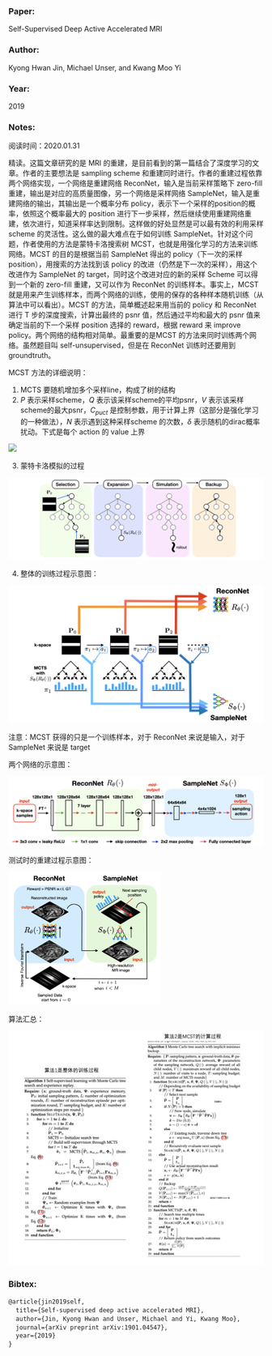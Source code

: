 ### Paper:

Self-Supervised Deep Active Accelerated MRI

### Author:

Kyong Hwan Jin, Michael Unser, and Kwang Moo Yi

### Year:

2019

### Notes:

阅读时间：2020.01.31

精读。这篇文章研究的是 MRI 的重建，是目前看到的第一篇结合了深度学习的文章。作者的主要想法是 sampling scheme 和重建同时进行。作者的重建过程依靠两个网络实现，一个网络是重建网络 ReconNet，输入是当前采样策略下 zero-fill 重建，输出是对应的高质量图像，另一个网络是采样网络 SampleNet，输入是重建网络的输出，其输出是一个概率分布 policy，表示下一个采样的position的概率，依照这个概率最大的 position 进行下一步采样，然后继续使用重建网络重建，依次进行，知道采样率达到限制。这样做的好处显然是可以最有效的利用采样 scheme 的灵活性。这么做的最大难点在于如何训练 SampleNet。针对这个问题，作者使用的方法是蒙特卡洛搜索树 MCST，也就是用强化学习的方法来训练网络。MCST 的目的是根据当前 SampleNet 得出的 policy（下一次的采样 position），用搜索的方法找到该 policy 的改进（仍然是下一次的采样），用这个改进作为 SampleNet 的 target，同时这个改进对应的新的采样 Scheme 可以得到一个新的 zero-fill 重建，又可以作为 ReconNet 的训练样本。事实上，MCST 就是用来产生训练样本，而两个网络的训练，使用的保存的各种样本随机训练（从算法中可以看出）。MCST 的方法，简单概述起来用当前的 policy 和 ReconNet 进行 T 步的深度搜索，计算出最终的 psnr 值，然后通过平均和最大的 psnr 值来确定当前的下一个采样 position 选择的 reward，根据 reward 来 improve policy。两个网络的结构相对简单。最重要的是MCST 的方法来同时训练两个网络。虽然题目叫 self-unsupervised，但是在 ReconNet 训练时还要用到 groundtruth。

MCST 方法的详细说明：

1. MCTS 要随机增加多个采样line，构成了树的结构
2. $P$ 表示采样scheme，$Q$ 表示该采样scheme的平均psnr，$V$ 表示该采样scheme的最大psnr，$C_{puct}$ 是控制参数，用于计算上界（这部分是强化学习的一种做法），$N$ 表示遇到这种采样scheme 的次数，$\delta$ 表示随机的dirac概率扰动。下式是每个 action 的 value 上界

<img src="http://latex.codecogs.com/svg.latex? U(\mathbf{P}, a)=(1-\alpha) Q\left(\left[\begin{array}{c}{\mathbf{P}} \\ {\mathbf{1}_{a}}\end{array}\right]\right)+\alpha V\left(\left[\begin{array}{c}{\mathbf{P}} \\ {\mathbf{1}_{a}}\end{array}\right]\right) +C_{p u c t}\left((1-\epsilon) \boldsymbol{\pi}_{a}+\epsilon \boldsymbol{\delta}\right) \sqrt{\frac{N(\mathbf{P})}{N\left(\left[\begin{array}{c}{\mathbf{P}} \\ {\mathbf{1}_{a}}\end{array}\right]\right)}}" border="0"/>

3. 蒙特卡洛模拟的过程

<img src="https://raw.githubusercontent.com/Theodore-PKU/pictures/master/%E6%88%AA%E5%B1%8F2020-01-31%E4%B8%8B%E5%8D%883.30.43.png"/>

4. 整体的训练过程示意图：

<img src="https://raw.githubusercontent.com/Theodore-PKU/pictures/master/%E6%88%AA%E5%B1%8F2020-01-31%E4%B8%8B%E5%8D%883.31.18.png"/>

注意：MCST 获得的只是一个训练样本，对于 ReconNet 来说是输入，对于 SampleNet 来说是 target

两个网络的示意图：

<img src="https://raw.githubusercontent.com/Theodore-PKU/pictures/master/%E6%88%AA%E5%B1%8F2020-01-31%E4%B8%8B%E5%8D%882.42.55.png"/>

测试时的重建过程示意图：

<img src="https://raw.githubusercontent.com/Theodore-PKU/pictures/master/%E6%88%AA%E5%B1%8F2020-01-31%E4%B8%8B%E5%8D%881.42.50.png" width="60%"/>

算法汇总：

<img src="https://raw.githubusercontent.com/Theodore-PKU/pictures/master/%E6%88%AA%E5%B1%8F2020-01-31%E4%B8%8B%E5%8D%883.38.33.png"/>

### Bibtex:

```latex
@article{jin2019self,
  title={Self-supervised deep active accelerated MRI},
  author={Jin, Kyong Hwan and Unser, Michael and Yi, Kwang Moo},
  journal={arXiv preprint arXiv:1901.04547},
  year={2019}
}
```

